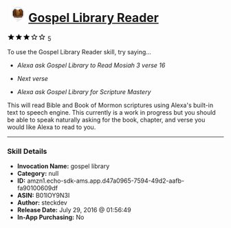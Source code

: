 # &nbsp;<img src="skill_icon" alt="Gospel Library Reader icon" width="36"> [Gospel Library Reader](http://alexa.amazon.com/#skills/amzn1.echo-sdk-ams.app.d47a0965-7594-49d2-aafb-fa90100609df)
![3 stars](../../images/ic_star_black_18dp_1x.png)![3 stars](../../images/ic_star_black_18dp_1x.png)![3 stars](../../images/ic_star_black_18dp_1x.png)![3 stars](../../images/ic_star_border_black_18dp_1x.png)![3 stars](../../images/ic_star_border_black_18dp_1x.png) 5

To use the Gospel Library Reader skill, try saying...

* *Alexa ask Gospel Library to Read Mosiah 3 verse 16*

* *Next verse*

* *Alexa ask Gospel Library for Scripture Mastery*

This will read Bible and Book of Mormon scriptures using Alexa's built-in text to speech engine. This currently is a work in progress but you should be able to speak naturally asking for the book, chapter, and verse you would like Alexa to read to you.

***

### Skill Details

* **Invocation Name:** gospel library
* **Category:** null
* **ID:** amzn1.echo-sdk-ams.app.d47a0965-7594-49d2-aafb-fa90100609df
* **ASIN:** B01IOY9N3I
* **Author:** steckdev
* **Release Date:** July 29, 2016 @ 01:56:49
* **In-App Purchasing:** No
